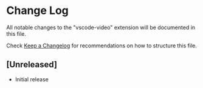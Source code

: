 # Change Log

All notable changes to the "vscode-video" extension will be documented in this file.

Check [Keep a Changelog](http://keepachangelog.com/) for recommendations on how to structure this file.

## [Unreleased]

- Initial release